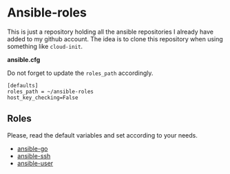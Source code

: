 # Ansible-roles

This is just a repository holding all the ansible repositories I already have added to my github account. The idea is to clone this repository
when using something like `cloud-init`.

**ansible.cfg**

Do not forget to update the `roles_path` accordingly.

```
[defaults]
roles_path = ~/ansible-roles
host_key_checking=False
```


## Roles

Please, read the default variables and set according to your needs.

- [ansible-go](ansible-go.md)
- [ansible-ssh](ansible-ssh.md)
- [ansible-user](ansible-user.md)
